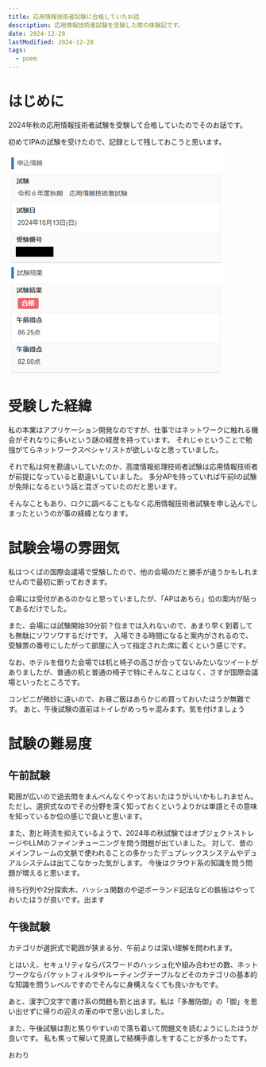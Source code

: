 ```yaml
---
title: 応用情報技術者試験に合格していたお話
description: 応用情報技術者試験を受験した際の体験記です。
date: 2024-12-28
lastModified: 2024-12-28
tags: 
  - poem
---
```


# はじめに

2024年秋の応用情報技術者試験を受験して合格していたのでそのお話です。

初めてIPAの試験を受けたので、記録として残しておこうと思います。

![](/img/2024/12-28-2024-autumn-ap/result.png)

# 受験した経緯

私の本業はアプリケーション開発なのですが、仕事ではネットワークに触れる機会がそれなりに多いという謎の経歴を持っています。
それじゃということで勉強がてらネットワークスペシャリストが欲しいなと思っていました。

それで私は何を勘違いしていたのか、高度情報処理技術者試験は応用情報技術者が前提になっていると勘違いしていました。
多分APを持っていれば午前Ⅰの試験が免除になるという話と混ざっていたのだと思います。

そんなこともあり、ロクに調べることもなく応用情報技術者試験を申し込んでしまったというのが事の経緯となります。

# 試験会場の雰囲気

私はつくばの国際会議場で受験したので、他の会場のだと勝手が違うかもしれませんので最初に断っておきます。

会場には受付があるのかなと思っていましたが、「APはあちら」位の案内が貼ってあるだけでした。

また、会場には試験開始30分前？位までは入れないので、あまり早く到着しても無駄にソワソワするだけです。
入場できる時間になると案内がされるので、受験票の番号にしたがって部屋に入って指定された席に着くという感じです。

なお、ホテルを借りた会場では机と椅子の高さが合ってないみたいなツイートがありましたが、普通の机と普通の椅子で特にそんなことはなく、さすが国際会議場といったところです。

コンビニが微妙に遠いので、お昼ご飯はあらかじめ買っておいたほうが無難です。
あと、午後試験の直前はトイレがめっちゃ混みます。気を付けましょう

# 試験の難易度

## 午前試験

範囲が広いので過去問をまんべんなくやっておいたほうがいいかもしれません。
ただし、選択式なのでその分野を深く知っておくというよりかは単語とその意味を知っているか位の感じで良いと思います。

また、割と時流を抑えているようで、2024年の秋試験ではオブジェクトストレージやLLMのファインチューニングを問う問題が出ていました。
対して、昔のメインフレームの文脈で使われることの多かったデュプレックスシステムやデュアルシステムは出てこなかった気がします。
今後はクラウド系の知識を問う問題が増えると思います。

待ち行列や2分探索木、ハッシュ関数のや逆ポーランド記法などの鉄板はやっておいたほうが良いです。出ます

## 午後試験

カテゴリが選択式で範囲が狭まる分、午前よりは深い理解を問われます。

とはいえ、セキュリティならパスワードのハッシュ化や組み合わせの数、ネットワークならパケットフィルタやルーティングテーブルなどそのカテゴリの基本的な知識を問うレベルですのでそんなに身構えなくても良いかもです。

あと、漢字〇文字で書け系の問題も割と出ます。私は「多層防御」の「御」を思い出せずに帰りの迎えの車の中で思い出しました。

また、午後試験は割と焦りやすいので落ち着いて問題文を読むようにしたほうが良いです。
私も焦って解いて見直しで結構手直しをすることが多かったです。

おわり
